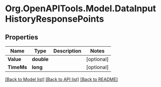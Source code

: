 # Org.OpenAPITools.Model.DataInputHistoryResponsePoints
## Properties

Name | Type | Description | Notes
------------ | ------------- | ------------- | -------------
**Value** | **double** |  | [optional] 
**TimeMs** | **long** |  | [optional] 

[[Back to Model list]](../README.md#documentation-for-models) [[Back to API list]](../README.md#documentation-for-api-endpoints) [[Back to README]](../README.md)

